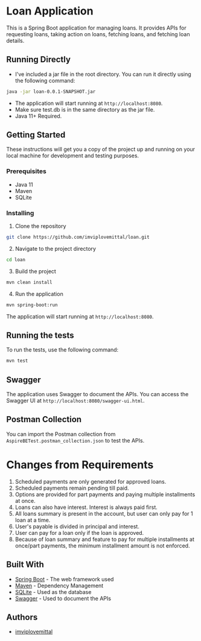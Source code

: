 # Loan Application

This is a Spring Boot application for managing loans. It provides APIs for requesting loans, taking action on loans, fetching loans, and fetching loan details.

## Running Directly

- I've included a jar file in the root directory. You can run it directly using the following command:
```bash
java -jar loan-0.0.1-SNAPSHOT.jar
```
- The application will start running at `http://localhost:8080`.
- Make sure test.db is in the same directory as the jar file.
- Java 11+ Required.

## Getting Started

These instructions will get you a copy of the project up and running on your local machine for development and testing purposes.

### Prerequisites

- Java 11
- Maven
- SQLite

### Installing

1. Clone the repository
```bash
git clone https://github.com/imviplovemittal/loan.git
```

2. Navigate to the project directory
```bash
cd loan
```

3. Build the project
```bash
mvn clean install
```

4. Run the application
```bash
mvn spring-boot:run
```

The application will start running at `http://localhost:8080`.

## Running the tests

To run the tests, use the following command:

```bash
mvn test
```

## Swagger

The application uses Swagger to document the APIs. You can access the Swagger UI at `http://localhost:8080/swagger-ui.html`.

## Postman Collection

You can import the Postman collection from `AspireBETest.postman_collection.json` to test the APIs.

# Changes from Requirements

1. Scheduled payments are only generated for approved loans.
2. Scheduled payments remain pending till paid.
3. Options are provided for part payments and paying multiple installments at once.
4. Loans can also have interest. Interest is always paid first.
5. All loans summary is present in the account, but user can only pay for 1 loan at a time.
6. User's payable is divided in principal and interest.
7. User can pay for a loan only if the loan is approved.
8. Because of loan summary and feature to pay for multiple installments at once/part payments, the minimum installment amount is not enforced.

## Built With

- [Spring Boot](https://spring.io/projects/spring-boot) - The web framework used
- [Maven](https://maven.apache.org/) - Dependency Management
- [SQLite](https://www.sqlite.org/index.html) - Used as the database
- [Swagger](https://swagger.io/) - Used to document the APIs

## Authors

- [imviplovemittal](https://github.com/imviplovemittal)

